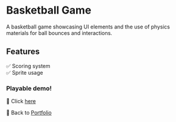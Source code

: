 # Basketball Game
A basketball game showcasing UI elements and the use of physics materials for ball bounces and interactions.

## Features  
✅ Scoring system  
✅ Sprite usage 

### Playable demo!
🔗 Click [here](https://play.unity.com/en/games/76302a88-ef71-4a60-a8ec-2bd8360d6f47/basketballl)

🔗 Back to [Portfolio](https://github.com/NasimSakalla/GameDevPortfolio)
